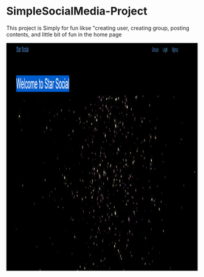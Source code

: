 # SimpleSocialMedia-Project

<p> This project is Simply for fun likse "creating user, creating group, posting contents, and little bit of fun in the home page<p>

<img src="Simple Social.PNG" width="" height="600">
